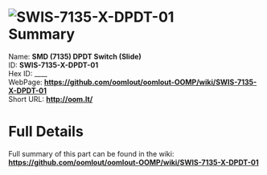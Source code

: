 
![SWIS-7135-X-DPDT-01](https://github.com/oomlout/oomlout-OOMP/blob/master/parts/SWIS-7135-X-DPDT-01/SWIS-7135-X-DPDT-01_420.jpg)   
Summary
=================
  
Name: __SMD (7135) DPDT Switch (Slide)__    
ID: __SWIS-7135-X-DPDT-01__   
Hex ID: ____   
WebPage: __https://github.com/oomlout/oomlout-OOMP/wiki/SWIS-7135-X-DPDT-01__   
Short URL: __http://oom.lt/__   

Full Details
==========================
Full summary of this part can be found in the wiki:   
__https://github.com/oomlout/oomlout-OOMP/wiki/SWIS-7135-X-DPDT-01__    

